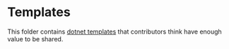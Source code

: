# Templates
This folder contains [dotnet templates](https://docs.microsoft.com/en-us/dotnet/core/tools/custom-templates) that contributors think have enough value to be shared.

